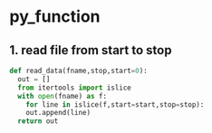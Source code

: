# py_function

## 1. read file from start to stop

```python
def read_data(fname,stop,start=0):
  out = []
  from itertools import islice
  with open(fname) as f:
    for line in islice(f,start=start,stop=stop):
    out.append(line)
  return out
      
```
